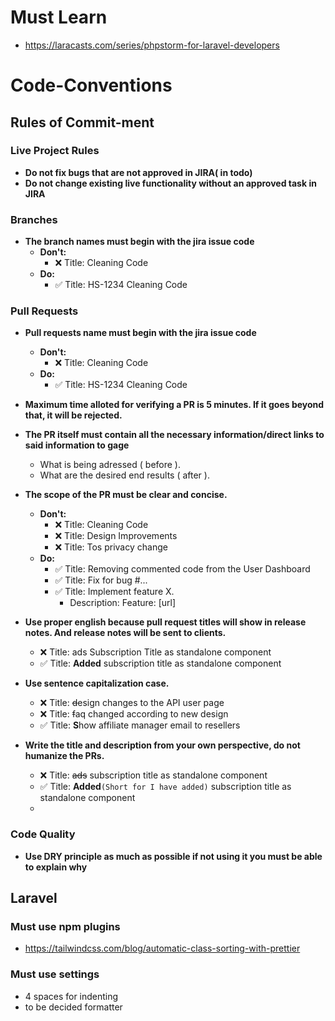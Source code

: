 # Must Learn
 - https://laracasts.com/series/phpstorm-for-laravel-developers



# Code-Conventions

## Rules of Commit-ment

### Live Project Rules

-   **Do not fix bugs that are not approved in JIRA( in todo)**
-   **Do not change existing live functionality without an approved task in JIRA**

### Branches
 - **The branch names must begin with the jira issue code**
    - **Don't:**
       - ❌ Title: Cleaning Code
    - **Do:**
       - ✅ Title: HS-1234 Cleaning Code
### Pull Requests
 - **Pull requests name must begin with the jira issue code**
    - **Don't:**
       - ❌ Title: Cleaning Code
    - **Do:**
       - ✅ Title: HS-1234 Cleaning Code
 - **Maximum time alloted for verifying a PR is 5 minutes. If it goes beyond that, it will be rejected.**
 - **The PR itself must contain all the necessary information/direct links to said information to gage**
    - What is being adressed ( before ).
    - What are the desired end results ( after ).
 - **The scope of the PR must be clear and concise.**
    - **Don't:**
       - ❌ Title: Cleaning Code
       - ❌ Title: Design Improvements
       - ❌ Title: Tos privacy change
    - **Do:**
       - ✅ Title: Removing commented code from the User Dashboard
       - ✅ Title: Fix for bug #...
       - ✅ Title: Implement feature X.
          - Description: Feature: [url]
 - **Use proper english because pull request titles will show in release notes. And release notes will
   be sent to clients.**
    - ❌ Title: ads Subscription Title as standalone component
    - ✅ Title: **Added** subscription title as standalone component
  
 - **Use sentence capitalization case.**
    - ❌ Title: ~~d~~esign changes to the API user page
    - ❌ Title: ~~f~~aq changed according to new design
    - ✅ Title: **S**how affiliate manager email to resellers
 - **Write the title and description from your own perspective, do not humanize the PRs.**
    - ❌ Title: ~~ads~~ subscription title as standalone component
    - ✅ Title: **Added**```(Short for I have added)``` subscription title as standalone component
    - 

### Code Quality 
-   **Use DRY principle as much as possible if not using it you must be able to explain why**


## Laravel 
### Must use npm plugins
 - https://tailwindcss.com/blog/automatic-class-sorting-with-prettier

### Must use settings
 - 4 spaces for indenting
 - to be decided formatter
